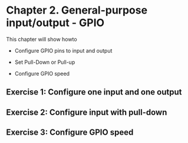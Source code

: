 # Chapter 2. General-purpose input/output - GPIO

This chapter will show howto 

- Configure GPIO pins to input and output

- Set Pull-Down or Pull-up

- Configure GPIO speed

## Exercise 1: Configure one input and one output

## Exercise 2: Configure input with pull-down

## Exercise 3: Configure GPIO speed